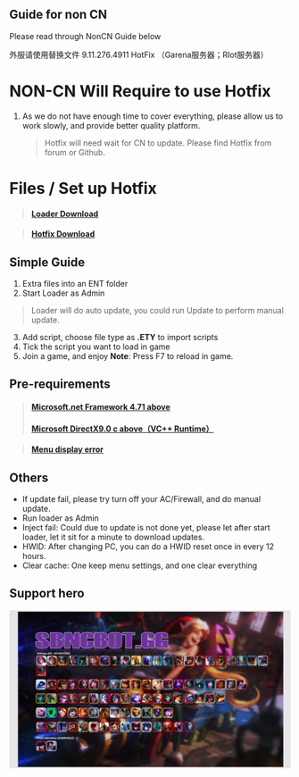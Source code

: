## Guide for non CN
Please read through NonCN Guide below

外服请使用替换文件 9.11.276.4911 HotFix
（Garena服务器；RIot服务器）

# NON-CN Will Require to use Hotfix

 1. As we do not have enough time to cover everything, please allow us to work slowly, and provide better quality platform.
	> Hotfix will need wait for CN to update. Please find Hotfix from forum or Github.
	
# Files / Set up Hotfix
>#### [Loader Download](https://github.com/Entropy-AIO/Dependencies/tree/master/HotFi)
>
 
>#### [Hotfix Download](https://github.com/Entropy-AIO/Dependencies/tree/master/HotFi)
>



## Simple Guide

 1. Extra files into an ENT folder
 2. Start Loader as Admin
 >Loader will do auto update, you could run Update to perform manual update.
 3. Add script, choose file type as **.ETY** to import scripts
 4. Tick the script you want to load in game
 5. Join a game, and enjoy
 **Note**: Press F7 to reload in game.



## Pre-requirements
>####   [Microsoft.net Framework 4.71 above](https://dotnet.microsoft.com/download/dotnet-framework)
>
>####   [Microsoft DirectX9.0 c above（VC++ Runtime）](https://www.microsoft.com/zh-cn/download/windows.aspx)
>

>####   [Menu display error](https://github.com/Entropy-AIO/Dependencies/raw/master/%E5%AD%97%E4%BD%93/msjh.ttc)

## Others

 - If update fail, please try turn off your AC/Firewall, and do manual update.
 - Run loader as Admin
 - Inject fail: Could due to update is not done yet, please let after start loader, let it sit for a minute to download updates.
 - HWID: After changing PC, you can do a HWID reset once in every 12 hours.
 - Clear cache: One keep menu settings, and one clear everything



## Support hero
  ![支持英雄](https://github.com/Entropy-AIO/Dependencies/blob/master/Other/Champion.jpg)
